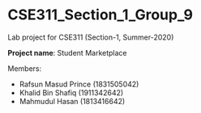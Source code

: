 # CSE311_Section_1_Group_9

Lab project for CSE311 (Section-1, Summer-2020)

__Project name__: Student Marketplace

Members:
* Rafsun Masud Prince (1831505042)
* Khalid Bin Shafiq (1911342642)
* Mahmudul Hasan (1813416642)

